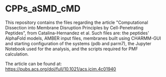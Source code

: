 # CPPs_aSMD_cMD

This repository contains the files regarding the article "Computational Dissection into Membrane Disruption Principles by Cell-Penetrating Peptides", from Catalina-Hernandez et al. Such files are: the peptides' AlphaFold models, AMBER input files, membranes built using CHARMM-GUI and starting configuration of the systems (pdb and parm7), the Jupyter Notebook used for the analysis, and the scripts required for PMF calculation.

The article can be found at: https://pubs.acs.org/doi/full/10.1021/acs.jcim.4c01940
